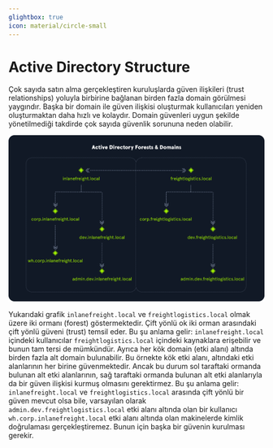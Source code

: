 ```yaml
---
glightbox: true
icon: material/circle-small
---
```


# Active Directory Structure

Çok sayıda satın alma gerçekleştiren kuruluşlarda güven ilişkileri (trust relationships) yoluyla birbirine bağlanan birden fazla domain görülmesi yaygındır. Başka bir domain ile güven ilişkisi oluşturmak kullanıcıları yeniden oluşturmaktan daha hızlı ve kolaydır. Domain güvenleri uygun şekilde yönetilmediği takdirde çok sayıda güvenlik sorununa neden olabilir.

![](../assets/images/ilf-log.png)

Yukarıdaki grafik `inlanefreight.local` ve `freightlogistics.local` olmak üzere iki ormanı (forest) göstermektedir. Çift yönlü ok iki orman arasındaki çift yönlü güveni (trust) temsil eder. Bu şu anlama gelir: `inlanefreight.local` içindeki kullanıcılar `freightlogistics.local` içindeki kaynaklara erişebilir ve bunun tam tersi de mümkündür. Ayrıca her kök domain (etki alanı) altında birden fazla alt domain bulunabilir. Bu örnekte kök etki alanı, altındaki etki alanlarının her birine güvenmektedir. Ancak bu durum sol taraftaki ormanda bulunan alt etki alanlarının, sağ taraftaki ormanda bulunan alt etki alanlarıyla da bir güven ilişkisi kurmuş olmasını gerektirmez. Bu şu anlama gelir: `inlanefreight.local` ve `freightlogistics.local` arasında çift yönlü bir güven mevcut olsa bile, varsayılan olarak `admin.dev.freightlogistics.local` etki alanı altında olan bir kullanıcı `wh.corp.inlanefreight.local` etki alanı altında olan makinelerde kimlik doğrulaması gerçekleştiremez. Bunun için başka bir güvenin kurulması gerekir.
